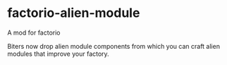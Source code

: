 # factorio-alien-module
A mod for factorio

Biters now drop alien module components from which you can craft alien modules that improve your factory.
